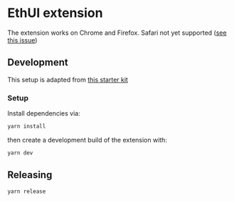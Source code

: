 # EthUI extension

[original]: https://github.com/stateful/web-extension-starter-kit/tree/20266f1ca8ddbfe63e5d830dd846937a233a6abe
[safari-issue]: https://github.com/stateful/web-extension-starter-kit/issues/1

The extension works on Chrome and Firefox. Safari not yet supported ([see this issue][safari-issue])

## Development

This setup is adapted from [this starter kit][original]

### Setup

Install dependencies via:

```sh
yarn install
```

then create a development build of the extension with:

```sh
yarn dev
```

## Releasing

```sh
yarn release
```
